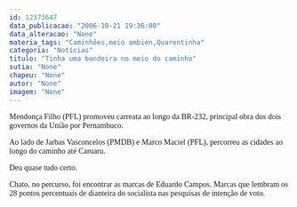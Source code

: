 ```yaml
---
id: 12373647
data_publicacao: "2006-10-21 19:36:00"
data_alteracao: "None"
materia_tags: "Caminhões,meio ambien,Quarentinha"
categoria: "Notícias"
titulo: "Tinha uma bandeira no meio do caminho"
sutia: "None"
chapeu: "None"
autor: "None"
imagem: "None"
---
```

<p><P><FONT face=Verdana>Mendonça Filho (PFL) promoveu carreata ao longo da BR-232, principal obra dos dois governos da União por Pernambuco.</FONT></P></p>
<p><P><FONT face=Verdana>Ao lado de Jarbas Vasconcelos (PMDB) e Marco Maciel (PFL), percorreu as cidades ao longo do caminho até Caruaru.</FONT></P></p>
<p><P><FONT face=Verdana>Deu quase tudo certo. </FONT></P></p>
<p><P><FONT face=Verdana>Chato, no percurso, foi encontrar as marcas de Eduardo Campos. Marcas que lembram os 28 pontos percentuais de dianteira do socialista nas pesquisas de intenção de voto.</FONT></P> </p>
